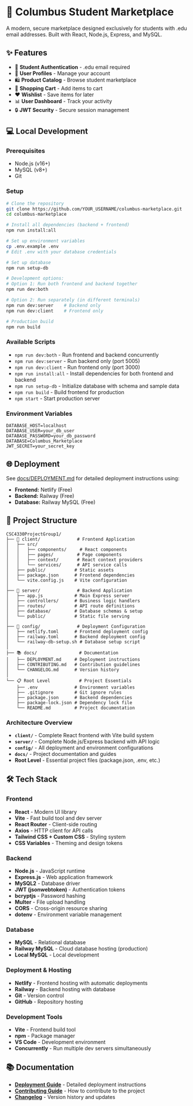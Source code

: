 # 🏫 Columbus Student Marketplace

A modern, secure marketplace designed exclusively for students with .edu email addresses. Built with React, Node.js, Express, and MySQL.

## ✨ Features
- 🔐 **Student Authentication** - .edu email required
- 👤 **User Profiles** - Manage your account
- 🛍️ **Product Catalog** - Browse student marketplace
- 🛒 **Shopping Cart** - Add items to cart
- ❤️ **Wishlist** - Save items for later
- 📊 **User Dashboard** - Track your activity
- 🔒 **JWT Security** - Secure session management

## 💻 **Local Development**

### Prerequisites
- Node.js (v16+)
- MySQL (v8+)
- Git

### Setup
```bash
# Clone the repository
git clone https://github.com/YOUR_USERNAME/columbus-marketplace.git
cd columbus-marketplace

# Install all dependencies (backend + frontend)
npm run install:all

# Set up environment variables
cp .env.example .env
# Edit .env with your database credentials

# Set up database
npm run setup-db

# Development options:
# Option 1: Run both frontend and backend together
npm run dev:both

# Option 2: Run separately (in different terminals)
npm run dev:server    # Backend only
npm run dev:client    # Frontend only

# Production build
npm run build
```

### **Available Scripts**
- `npm run dev:both` - Run frontend and backend concurrently
- `npm run dev:server` - Run backend only (port 5005)
- `npm run dev:client` - Run frontend only (port 3000)
- `npm run install:all` - Install dependencies for both frontend and backend
- `npm run setup-db` - Initialize database with schema and sample data
- `npm run build` - Build frontend for production
- `npm start` - Start production server

### Environment Variables
```env
DATABASE_HOST=localhost
DATABASE_USER=your_db_user
DATABASE_PASSWORD=your_db_password
DATABASE=Columbus_Marketplace
JWT_SECRET=your_secret_key
```

## 🌐 **Deployment**
See [docs/DEPLOYMENT.md](./docs/DEPLOYMENT.md) for detailed deployment instructions using:
- **Frontend:** Netlify (Free)
- **Backend:** Railway (Free)
- **Database:** Railway MySQL (Free)

## 📁 **Project Structure**

```
CSC4330ProjectGroup1/
├── 📱 client/              # Frontend Application
│   ├── src/
│   │   ├── components/     # React components
│   │   ├── pages/         # Page components  
│   │   ├── context/       # React context providers
│   │   └── services/      # API service calls
│   ├── public/           # Static assets
│   ├── package.json      # Frontend dependencies
│   └── vite.config.js    # Vite configuration
│
├── 🔧 server/              # Backend Application
│   ├── app.js            # Main Express server
│   ├── controllers/      # Business logic handlers
│   ├── routes/           # API route definitions
│   ├── database/         # Database schemas & setup
│   └── public/           # Static file serving
│
├── 🚀 config/              # Deployment Configuration
│   ├── netlify.toml      # Frontend deployment config
│   ├── railway.toml      # Backend deployment config
│   └── railway-db-setup.sh # Database setup script
│
├── 📚 docs/                # Documentation
│   ├── DEPLOYMENT.md     # Deployment instructions
│   ├── CONTRIBUTING.md   # Contribution guidelines
│   └── CHANGELOG.md      # Version history
│
└── 📋 Root Level           # Project Essentials
    ├── .env              # Environment variables
    ├── .gitignore        # Git ignore rules
    ├── package.json      # Backend dependencies
    ├── package-lock.json # Dependency lock file
    └── README.md         # Project documentation
```

### **Architecture Overview**
- **`client/`** - Complete React frontend with Vite build system
- **`server/`** - Complete Node.js/Express backend with API logic
- **`config/`** - All deployment and environment configurations
- **`docs/`** - Project documentation and guides
- **Root Level** - Essential project files (package.json, .env, etc.)

## 🛠️ **Tech Stack**

### **Frontend**
- **React** - Modern UI library
- **Vite** - Fast build tool and dev server
- **React Router** - Client-side routing
- **Axios** - HTTP client for API calls
- **Tailwind CSS + Custom CSS** - Styling system
- **CSS Variables** - Theming and design tokens

### **Backend**
- **Node.js** - JavaScript runtime
- **Express.js** - Web application framework
- **MySQL2** - Database driver
- **JWT (jsonwebtoken)** - Authentication tokens
- **bcryptjs** - Password hashing
- **Multer** - File upload handling
- **CORS** - Cross-origin resource sharing
- **dotenv** - Environment variable management

### **Database**
- **MySQL** - Relational database
- **Railway MySQL** - Cloud database hosting (production)
- **Local MySQL** - Local development

### **Deployment & Hosting**
- **Netlify** - Frontend hosting with automatic deployments
- **Railway** - Backend hosting with database
- **Git** - Version control
- **GitHub** - Repository hosting

### **Development Tools**
- **Vite** - Frontend build tool
- **npm** - Package manager
- **VS Code** - Development environment
- **Concurrently** - Run multiple dev servers simultaneously

## 📚 **Documentation**

- **[Deployment Guide](./docs/DEPLOYMENT.md)** - Detailed deployment instructions
- **[Contributing Guide](./docs/CONTRIBUTING.md)** - How to contribute to the project
- **[Changelog](./docs/CHANGELOG.md)** - Version history and updates
